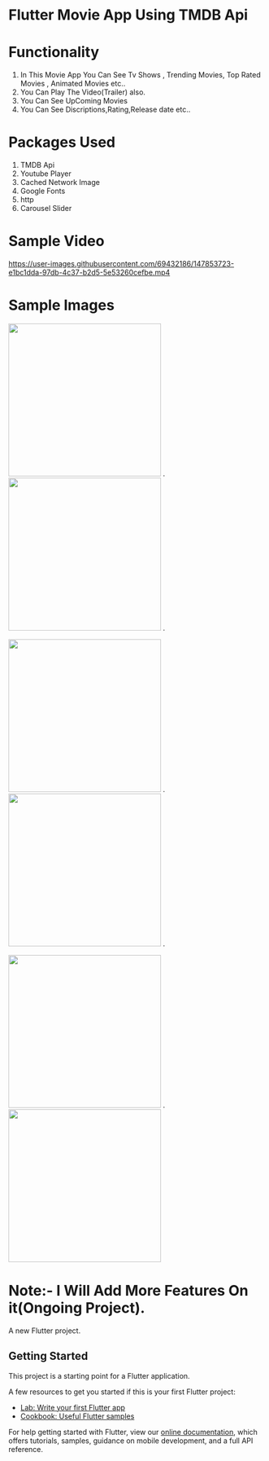 # Flutter Movie App Using TMDB Api

# Functionality 
1. In This Movie App You Can See Tv Shows , Trending Movies, Top Rated Movies , Animated Movies etc..
2. You Can Play The Video(Trailer) also.
3. You Can See UpComing Movies
4. You Can See Discriptions,Rating,Release date etc..

# Packages Used
1. TMDB Api
2. Youtube Player
3. Cached Network Image
4. Google Fonts
5. http
6. Carousel Slider

# Sample Video

https://user-images.githubusercontent.com/69432186/147853723-e1bc1dda-97db-4c37-b2d5-5e53260cefbe.mp4


# Sample Images

<img width="300" src="https://github.com/Justin-roy/Image-2/blob/main/s2.jpg">      .
<img width="300" src="https://github.com/Justin-roy/Image-2/blob/main/s1.jpg">      .

<img width="300" src="https://github.com/Justin-roy/Image-2/blob/main/s6.jpg">      .
<img width="300" src="https://github.com/Justin-roy/Image-2/blob/main/s4.jpg">      .

<img width="300" src="https://github.com/Justin-roy/Image-2/blob/main/s3.jpg">      .
<img width="300" src="https://github.com/Justin-roy/Image-2/blob/main/s5.jpg">


# Note:- I Will Add More Features On it(Ongoing Project).

A new Flutter project.

## Getting Started

This project is a starting point for a Flutter application.

A few resources to get you started if this is your first Flutter project:

- [Lab: Write your first Flutter app](https://flutter.dev/docs/get-started/codelab)
- [Cookbook: Useful Flutter samples](https://flutter.dev/docs/cookbook)

For help getting started with Flutter, view our
[online documentation](https://flutter.dev/docs), which offers tutorials,
samples, guidance on mobile development, and a full API reference.